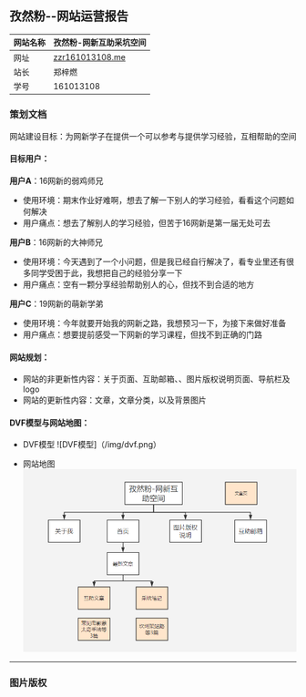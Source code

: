 ## 孜然粉--网站运营报告

网站名称 | 孜然粉-网新互助采坑空间
---|---
网址 | [zzr161013108.me](zzr161013108.me)
站长 | 郑梓燃
学号 | 161013108

### 策划文档

网站建设目标：为网新学子在提供一个可以参考与提供学习经验，互相帮助的空间

#### 目标用户：

**用户A**：16网新的弱鸡师兄
- 使用环境：期末作业好难啊，想去了解一下别人的学习经验，看看这个问题如何解决
- 用户痛点：想去了解别人的学习经验，但苦于16网新是第一届无处可去
 
**用户B**：16网新的大神师兄
- 使用环境：今天遇到了一个小问题，但是我已经自行解决了，看专业里还有很多同学受困于此，我想把自己的经验分享一下
- 用户痛点：空有一颗分享经验帮助别人的心，但找不到合适的地方

**用户C**：19网新的萌新学弟
- 使用环境：今年就要开始我的网新之路，我想预习一下，为接下来做好准备
- 用户痛点：想要提前感受一下网新的学习课程，但找不到正确的门路

#### 网站规划：

- 网站的非更新性内容：关于页面、互助邮箱、、图片版权说明页面、导航栏及logo
- 网站的更新性内容：文章，文章分类，以及背景图片

#### DVF模型与网站地图：

- DVF模型
![DVF模型]（/img/dvf.png）

- 网站地图
![网站地图](/img/webmap.png)

---

### 图片版权






